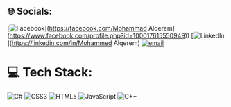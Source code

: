 
## 🌐 Socials:
[![Facebook]([https://img.shields.io/badge/Facebook-%231877F2.svg?logo=Facebook&logoColor=white)](https://facebook.com/Mohammad Alqerem](https://www.facebook.com/profile.php?id=100017615550949)) [![LinkedIn](https://img.shields.io/badge/LinkedIn-%230077B5.svg?logo=linkedin&logoColor=white)](https://linkedin.com/in/Mohammed Alqerem) [![email](https://img.shields.io/badge/Email-D14836?logo=gmail&logoColor=white)](mailto:mohammedalqerem422@gmail.com) 

# 💻 Tech Stack:
![C#](https://img.shields.io/badge/c%23-%23239120.svg?style=for-the-badge&logo=csharp&logoColor=white) ![CSS3](https://img.shields.io/badge/css3-%231572B6.svg?style=for-the-badge&logo=css3&logoColor=white) ![HTML5](https://img.shields.io/badge/html5-%23E34F26.svg?style=for-the-badge&logo=html5&logoColor=white) ![JavaScript](https://img.shields.io/badge/javascript-%23323330.svg?style=for-the-badge&logo=javascript&logoColor=%23F7DF1E) ![C++](https://img.shields.io/badge/c++-%2300599C.svg?style=for-the-badge&logo=c%2B%2B&logoColor=white)



<!-- Proudly created with GPRM ( https://gprm.itsvg.in ) -->
